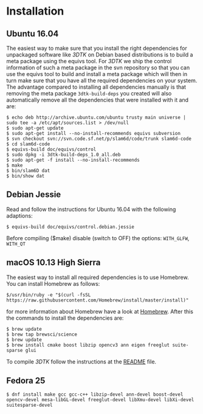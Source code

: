# Installation

## Ubuntu 16.04 

The easiest way to make sure that you install the right dependencies for unpackaged software like _3DTK_ on Debian based distributions is to build a meta package using the equivs tool. For _3DTK_ we ship the control information of such a meta package in the svn repository so that you can use the equivs tool to build and install a meta package which will then in turn make sure that you have all the required dependencies on your system. The advantage compared to installing all dependencies manually is that removing the meta package `3dtk-build-deps` you created will also automatically remove all the dependencies that were installed with it and are:
```
$ echo deb http://archive.ubuntu.com/ubuntu trusty main universe | sudo tee -a /etc/apt/sources.list > /dev/null
$ sudo apt-get update
$ sudo apt-get install --no-install-recommends equivs subversion
$ svn checkout svn://svn.code.sf.net/p/slam6d/code/trunk slam6d-code
$ cd slam6d-code
$ equivs-build doc/equivs/control
$ sudo dpkg -i 3dtk-build-deps_1.0_all.deb
$ sudo apt-get -f install --no-install-recommends
$ make
$ bin/slam6D dat
$ bin/show dat
```

## Debian Jessie

Read and follow the instructions for Ubuntu 16.04 with the following adaptions:
```
$ equivs-build doc/equivs/control.debian.jessie
```
Before compiling ($make) disable (switch to OFF) the options:
`WITH_GLFW`, `WITH_QT` 

## macOS 10.13 High Sierra

The easiest way to install all required dependencies is to use Homebrew. You can install Homebrew as follows:
```
$/usr/bin/ruby -e "$(curl -fsSL https://raw.githubusercontent.com/Homebrew/install/master/install)"
```
for more information about Homebrew have a look at [Homebrew](http://brew.sh/index_de.html).
After this the commands to install the dependencies are:
```
$ brew update
$ brew tap brewsci/science
$ brew update
$ brew install cmake boost libzip opencv3 ann eigen freeglut suite-sparse glui
```

To compile _3DTK_ follow the instructions at the [README](README.md) file.

## Fedora 25
```
$ dnf install make gcc gcc-c++ libzip-devel ann-devel boost-devel opencv-devel mesa-libGL-devel freeglut-devel libXmu-devel libXi-devel suitesparse-devel
```
